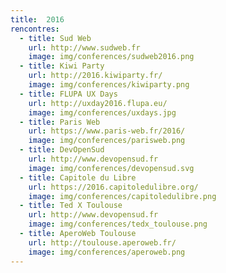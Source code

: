 ```yaml
---
title:  2016
rencontres:
  - title: Sud Web
    url: http://www.sudweb.fr
    image: img/conferences/sudweb2016.png
  - title: Kiwi Party
    url: http://2016.kiwiparty.fr/
    image: img/conferences/kiwiparty.png
  - title: FLUPA UX Days
    url: http://uxday2016.flupa.eu/
    image: img/conferences/uxdays.jpg
  - title: Paris Web
    url: https://www.paris-web.fr/2016/
    image: img/conferences/parisweb.png
  - title: DevOpenSud
    url: http://www.devopensud.fr
    image: img/conferences/devopensud.svg
  - title: Capitole du Libre
    url: https://2016.capitoledulibre.org/
    image: img/conferences/capitoledulibre.png
  - title: Ted X Toulouse
    url: http://www.devopensud.fr
    image: img/conferences/tedx_toulouse.png
  - title: AperoWeb Toulouse
    url: http://toulouse.aperoweb.fr/
    image: img/conferences/aperoweb.png
---
```

